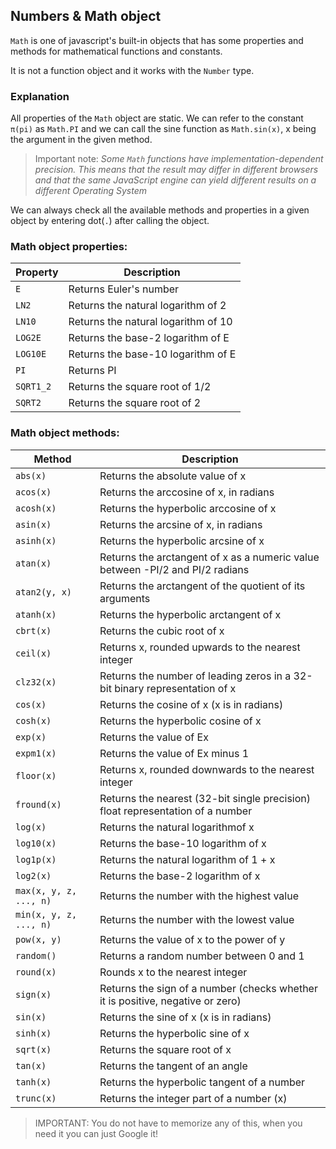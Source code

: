 ## Numbers & Math object

`Math` is one of javascript's built-in objects that has some properties and methods for mathematical functions and constants.

It is not a function object and it works with the `Number` type.

### Explanation

All properties of the `Math` object are static. We can refer to the constant `π(pi)` as `Math.PI` and we can call the sine function as `Math.sin(x)`, x being the argument in the given method.

> Important note: _Some `Math` functions have implementation-dependent precision. This means that the result may differ in different browsers and that the same JavaScript engine can yield different results on a different Operating System_

We can always check all the available methods and properties in a given object by entering dot(`.`) after calling the object.

### Math object properties:

| Property  | Description                         |
| --------- | ----------------------------------- |
| `E`       | Returns Euler's number              |
| `LN2`     | Returns the natural logarithm of 2  |
| `LN10`    | Returns the natural logarithm of 10 |
| `LOG2E`   | Returns the base-2 logarithm of E   |
| `LOG10E`  | Returns the base-10 logarithm of E  |
| `PI`      | Returns PI                          |
| `SQRT1_2` | Returns the square root of 1/2      |
| `SQRT2`   | Returns the square root of 2        |

### Math object methods:

| Method                 | Description                                                                    |
| ---------------------- | ------------------------------------------------------------------------------ |
| `abs(x)`               | Returns the absolute value of x                                                |
| `acos(x)`              | Returns the arccosine of x, in radians                                         |
| `acosh(x)`             | Returns the hyperbolic arccosine of x                                          |
| `asin(x)`              | Returns the arcsine of x, in radians                                           |
| `asinh(x)`             | Returns the hyperbolic arcsine of x                                            |
| `atan(x)`              | Returns the arctangent of x as a numeric value between -PI/2 and PI/2 radians  |
| `atan2(y, x)`          | Returns the arctangent of the quotient of its arguments                        |
| `atanh(x)`             | Returns the hyperbolic arctangent of x                                         |
| `cbrt(x)`              | Returns the cubic root of x                                                    |
| `ceil(x)`              | Returns x, rounded upwards to the nearest integer                              |
| `clz32(x)`             | Returns the number of leading zeros in a 32-bit binary representation of x     |
| `cos(x)`               | Returns the cosine of x (x is in radians)                                      |
| `cosh(x)`              | Returns the hyperbolic cosine of x                                             |
| `exp(x)`               | Returns the value of Ex                                                        |
| `expm1(x)`             | Returns the value of Ex minus 1                                                |
| `floor(x)`             | Returns x, rounded downwards to the nearest integer                            |
| `fround(x)`            | Returns the nearest (32-bit single precision) float representation of a number |
| `log(x)`               | Returns the natural logarithmof x                                              |
| `log10(x)`             | Returns the base-10 logarithm of x                                             |
| `log1p(x)`             | Returns the natural logarithm of 1 + x                                         |
| `log2(x)`              | Returns the base-2 logarithm of x                                              |
| `max(x, y, z, ..., n)` | Returns the number with the highest value                                      |
| `min(x, y, z, ..., n)` | Returns the number with the lowest value                                       |
| `pow(x, y)`            | Returns the value of x to the power of y                                       |
| `random()`             | Returns a random number between 0 and 1                                        |
| `round(x)`             | Rounds x to the nearest integer                                                |
| `sign(x)`              | Returns the sign of a number (checks whether it is positive, negative or zero) |
| `sin(x)`               | Returns the sine of x (x is in radians)                                        |
| `sinh(x)`              | Returns the hyperbolic sine of x                                               |
| `sqrt(x)`              | Returns the square root of x                                                   |
| `tan(x)`               | Returns the tangent of an angle                                                |
| `tanh(x)`              | Returns the hyperbolic tangent of a number                                     |
| `trunc(x)`             | Returns the integer part of a number (x)                                       |

> IMPORTANT: You do not have to memorize any of this, when you need it you can just Google it!
